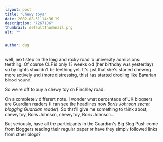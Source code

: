 ```yaml
---
layout: post
title: "Chewy toys"
date: 2002-08-31 14:36:19
description: "7267186"
thumbnail: defaultThumbnail.png
alt: ""


author: dug
---
```


<p>well, next step on the long and rocky road to university admissions: teething. Of course <span class="caps">CLF </span>is only 13 weeks old (her birthday was yesterday) so by rights shouldn't be teething yet. It's just that she's started chewing more actively and (more distressing, this) has started drooling like Bavarian blood hound.</p>

<p>So we're off to buy a chewy toy on Finchley road.</p>

<p>On a completely different note, I wonder what percentage of UK bloggers are Guardian readers (I can see the headlines now <cite>Boris Johnson secret blogging Guardian reader</cite>). So that'll give me something to think about, chewy toy, Boris Johnson, chewy toy, Boris Johnson...</p>

<p>But seriously, have all the participants in the Guardian's Big Blog Push come from bloggers reading their regular paper or have they simply followed links from other blogs?</p>
